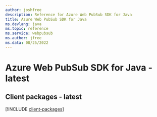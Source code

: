```yaml
---
author: joshfree
description: Reference for Azure Web PubSub SDK for Java
title: Azure Web PubSub SDK for Java
ms.devlang: java
ms.topic: reference
ms.service: webpubsub
ms.author: jfree
ms.data: 08/25/2022
---
```

# Azure Web PubSub SDK for Java - latest

## Client packages - latest
[!INCLUDE [client-packages](web-pubsub-client-index.md)]